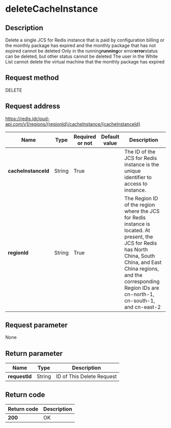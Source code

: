# deleteCacheInstance


## Description
Delete a single JCS for Redis instance that is paid by configuration billing or the monthly package has expired and the monthly package that has not expired cannot be deleted
Only in the running<b>running</b>or error<b>error</b>status can be deleted, but other status cannot be deleted
The user in the White List cannot delete the virtual machine that the monthly package has expired


## Request method
DELETE

## Request address
https://redis.jdcloud-api.com/v1/regions/{regionId}/cacheInstance/{cacheInstanceId}

|Name|Type|Required or not|Default value|Description|
|---|---|---|---|---|
|**cacheInstanceId**|String|True||The ID of the JCS for Redis instance is the unique identifier to access to instance.|
|**regionId**|String|True||The Region ID of the region where the JCS for Redis instance is located. At present, the JCS for Redis has North China, South China, and East China regions, and the corresponding Region IDs are cn-north-1, cn-south-1, and cn-east-2|

## Request parameter
None


## Return parameter
|Name|Type|Description|
|---|---|---|
|**requestId**|String|ID of This Delete Request|



## Return code
|Return code|Description|
|---|---|
|**200**|OK|
